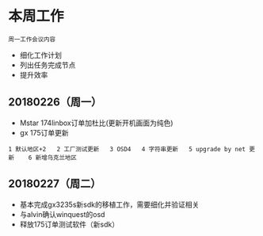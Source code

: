# 本周工作 
`周一工作会议内容`
- 细化工作计划  
- 列出任务完成节点 
- 提升效率  
## 20180226（周一） 
- Mstar 174linbox订单加杜比(更新开机画面为纯色)  
- gx 175订单更新  

`1 默认地区+2  
2 工厂测试更新  
3 OSD4  
4 字符串更新  
5 upgrade by net 更新   
6 新增乌克兰地区 `

## 20180227（周二） 
- 基本完成gx3235s新sdk的移植工作，需要细化并验证相关  
- 与alvin确认winquest的osd  
- 释放175订单测试软件（新sdk） 
